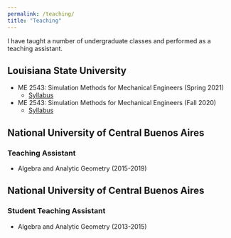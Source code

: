 ```yaml
---
permalink: /teaching/
title: "Teaching"
---
```



I have taught a number of undergraduate classes and performed as a teaching assistant. 


## Louisiana State University
- ME 2543: Simulation Methods for Mechanical Engineers (Spring 2021)
    - [Syllabus](/files/teaching/Syllabus_ME2543_spring_2021.pdf)
- ME 2543: Simulation Methods for Mechanical Engineers (Fall 2020)
    - [Syllabus](/files/teaching/Syllabus_ME2543_fall_2020.pdf)





##  National University of Central Buenos Aires 
### Teaching Assistant 
- Algebra and Analytic Geometry (2015-2019)


## National University of Central Buenos Aires 
### Student Teaching Assistant 
- Algebra and Analytic Geometry (2013-2015)

